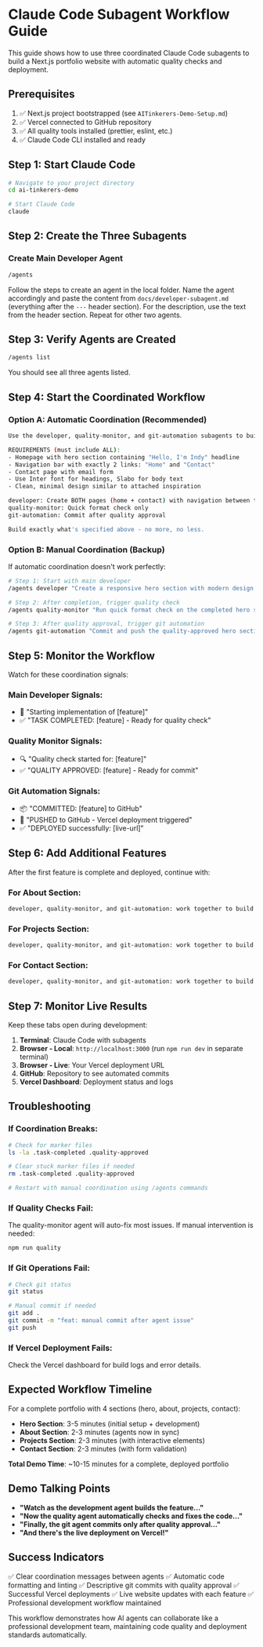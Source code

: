# Claude Code Subagent Workflow Guide

This guide shows how to use three coordinated Claude Code subagents to build a Next.js portfolio website with automatic quality checks and deployment.

## Prerequisites

1. ✅ Next.js project bootstrapped (see `AITinkerers-Demo-Setup.md`)
2. ✅ Vercel connected to GitHub repository
3. ✅ All quality tools installed (prettier, eslint, etc.)
4. ✅ Claude Code CLI installed and ready

## Step 1: Start Claude Code

```bash
# Navigate to your project directory
cd ai-tinkerers-demo

# Start Claude Code
claude
```

## Step 2: Create the Three Subagents

### Create Main Developer Agent
```bash
/agents
```

Follow the steps to create an agent in the local folder. Name the agent accordingly and paste the content from `docs/developer-subagent.md` (everything after the `---` header section). For the description, use the text from the header section. Repeat for other two agents.

## Step 3: Verify Agents are Created

```bash
/agents list
```

You should see all three agents listed.

## Step 4: Start the Coordinated Workflow

### Option A: Automatic Coordination (Recommended)

```bash
Use the developer, quality-monitor, and git-automation subagents to build a Next.js + Tailwind CSS portfolio website.

REQUIREMENTS (must include ALL):
- Homepage with hero section containing "Hello, I'm Indy" headline
- Navigation bar with exactly 2 links: "Home" and "Contact"
- Contact page with email form
- Use Inter font for headings, Slabo for body text
- Clean, minimal design similar to attached inspiration

developer: Create BOTH pages (home + contact) with navigation between them
quality-monitor: Quick format check only
git-automation: Commit after quality approval

Build exactly what's specified above - no more, no less.
```

### Option B: Manual Coordination (Backup)

If automatic coordination doesn't work perfectly:

```bash
# Step 1: Start with main developer
/agents developer "Create a responsive hero section with modern design and Tailwind CSS"

# Step 2: After completion, trigger quality check
/agents quality-monitor "Run quick format check on the completed hero section"

# Step 3: After quality approval, trigger git automation
/agents git-automation "Commit and push the quality-approved hero section"
```

## Step 5: Monitor the Workflow

Watch for these coordination signals:

### Main Developer Signals:
- 🔨 "Starting implementation of [feature]"
- ✅ "TASK COMPLETED: [feature] - Ready for quality check"

### Quality Monitor Signals:
- 🔍 "Quality check started for: [feature]"
- ✅ "QUALITY APPROVED: [feature] - Ready for commit"

### Git Automation Signals:
- 📦 "COMMITTED: [feature] to GitHub"
- 🚀 "PUSHED to GitHub - Vercel deployment triggered"
- ✅ "DEPLOYED successfully: [live-url]"

## Step 6: Add Additional Features

After the first feature is complete and deployed, continue with:

### For About Section:
```bash
developer, quality-monitor, and git-automation: work together to build a responsive about section with personal information and skills showcase
```

### For Projects Section:
```bash
developer, quality-monitor, and git-automation: work together to build an interactive projects showcase with hover effects and project cards
```

### For Contact Section:
```bash
developer, quality-monitor, and git-automation: work together to build a contact form with validation and responsive design
```

## Step 7: Monitor Live Results

Keep these tabs open during development:

1. **Terminal**: Claude Code with subagents
2. **Browser - Local**: `http://localhost:3000` (run `npm run dev` in separate terminal)
3. **Browser - Live**: Your Vercel deployment URL
4. **GitHub**: Repository to see automated commits
5. **Vercel Dashboard**: Deployment status and logs

## Troubleshooting

### If Coordination Breaks:
```bash
# Check for marker files
ls -la .task-completed .quality-approved

# Clear stuck marker files if needed
rm .task-completed .quality-approved

# Restart with manual coordination using /agents commands
```

### If Quality Checks Fail:
The quality-monitor agent will auto-fix most issues. If manual intervention is needed:
```bash
npm run quality
```

### If Git Operations Fail:
```bash
# Check git status
git status

# Manual commit if needed
git add .
git commit -m "feat: manual commit after agent issue"
git push
```

### If Vercel Deployment Fails:
Check the Vercel dashboard for build logs and error details.

## Expected Workflow Timeline

For a complete portfolio with 4 sections (hero, about, projects, contact):

- **Hero Section**: 3-5 minutes (initial setup + development)
- **About Section**: 2-3 minutes (agents now in sync)
- **Projects Section**: 2-3 minutes (with interactive elements)
- **Contact Section**: 2-3 minutes (with form validation)

**Total Demo Time**: ~10-15 minutes for a complete, deployed portfolio

## Demo Talking Points

- **"Watch as the development agent builds the feature..."**
- **"Now the quality agent automatically checks and fixes the code..."**
- **"Finally, the git agent commits only after quality approval..."**
- **"And there's the live deployment on Vercel!"**

## Success Indicators

✅ Clear coordination messages between agents
✅ Automatic code formatting and linting
✅ Descriptive git commits with quality approval
✅ Successful Vercel deployments
✅ Live website updates with each feature
✅ Professional development workflow maintained

This workflow demonstrates how AI agents can collaborate like a professional development team, maintaining code quality and deployment standards automatically.